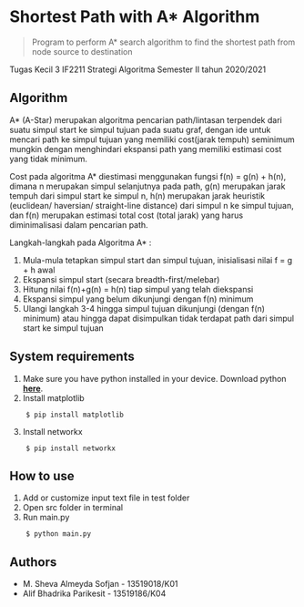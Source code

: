 # Shortest Path with A* Algorithm
> Program to perform A* search algorithm to find the shortest path from node source to destination

Tugas Kecil 3 IF2211 Strategi Algoritma
Semester II tahun 2020/2021

## Algorithm
A* (A-Star) merupakan algoritma pencarian path/lintasan terpendek dari suatu simpul start ke simpul tujuan pada suatu graf, dengan ide untuk mencari path ke simpul tujuan yang memiliki cost(jarak tempuh) seminimum mungkin dengan menghindari ekspansi path yang memiliki estimasi cost yang tidak minimum.

Cost pada algoritma A* diestimasi menggunakan fungsi f(n) = g(n) + h(n), dimana n merupakan simpul selanjutnya pada path, g(n) merupakan jarak tempuh dari simpul start ke simpul n, h(n) merupakan jarak heuristik (euclidean/ haversian/ straight-line distance) dari simpul n ke simpul tujuan, dan f(n) merupakan estimasi total cost (total jarak) yang harus diminimalisasi dalam pencarian path.

Langkah-langkah pada Algoritma A* :
1. Mula-mula tetapkan simpul start dan simpul tujuan, inisialisasi nilai f = g + h awal
2. Ekspansi simpul start (secara breadth-first/melebar)
3. Hitung nilai f(n)+g(n) = h(n) tiap simpul yang telah diekspansi
4. Ekspansi simpul yang belum dikunjungi dengan f(n) minimum
5. Ulangi langkah 3-4 hingga simpul tujuan dikunjungi (dengan f(n) minimum) atau hingga dapat disimpulkan tidak terdapat path dari simpul start ke simpul tujuan

## System requirements
1. Make sure you have python installed in your device. Download python **[here](https://www.python.org/downloads/)**.
2. Install matplotlib
```
    $ pip install matplotlib
```
3. Install networkx
```
    $ pip install networkx
```

## How to use
1. Add or customize input text file in test folder 
2. Open src folder in terminal
3. Run main.py
```
    $ python main.py
```

## Authors
- M. Sheva Almeyda Sofjan - 13519018/K01
- Alif Bhadrika Parikesit - 13519186/K04 